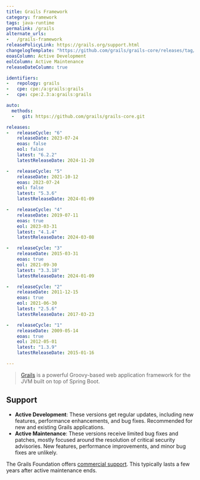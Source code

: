 ```yaml
---
title: Grails Framework
category: framework
tags: java-runtime
permalink: /grails
alternate_urls:
-   /grails-framework
releasePolicyLink: https://grails.org/support.html
changelogTemplate: "https://github.com/grails/grails-core/releases/tag/v__LATEST__"
eoasColumn: Active Development
eolColumn: Active Maintenance
releaseDateColumn: true

identifiers:
-   repology: grails
-   cpe: cpe:/a:grails:grails
-   cpe: cpe:2.3:a:grails:grails

auto:
  methods:
  -   git: https://github.com/grails/grails-core.git

releases:
-   releaseCycle: "6"
    releaseDate: 2023-07-24
    eoas: false
    eol: false
    latest: "6.2.2"
    latestReleaseDate: 2024-11-20

-   releaseCycle: "5"
    releaseDate: 2021-10-12
    eoas: 2023-07-24
    eol: false
    latest: "5.3.6"
    latestReleaseDate: 2024-01-09

-   releaseCycle: "4"
    releaseDate: 2019-07-11
    eoas: true
    eol: 2023-03-31
    latest: "4.1.4"
    latestReleaseDate: 2024-03-08

-   releaseCycle: "3"
    releaseDate: 2015-03-31
    eoas: true
    eol: 2021-09-30
    latest: "3.3.18"
    latestReleaseDate: 2024-01-09

-   releaseCycle: "2"
    releaseDate: 2011-12-15
    eoas: true
    eol: 2021-06-30
    latest: "2.5.6"
    latestReleaseDate: 2017-03-23

-   releaseCycle: "1"
    releaseDate: 2009-05-14
    eoas: true
    eol: 2012-05-01
    latest: "1.3.9"
    latestReleaseDate: 2015-01-16

---
```


> [Grails](https://grails.org/) is a powerful Groovy-based web application framework for the JVM
> built on top of Spring Boot.

## Support

- **Active Development**: These versions get regular updates, including new features, performance
  enhancements, and bug fixes. Recommended for new and existing Grails applications.
- **Active Maintenance**: These versions receive limited bug fixes and patches, mostly focused
  around the resolution of critical security advisories. New features, performance improvements,
  and minor bug fixes are unlikely.

The Grails Foundation offers [commercial support](https://grails.org/support.html#standard). This typically
lasts a few years after active maintenance ends.
